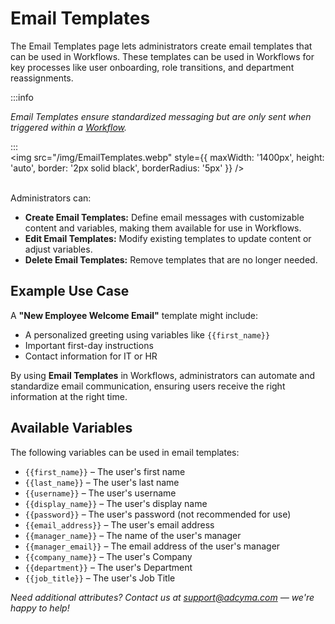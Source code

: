 # Email Templates

The Email Templates page lets administrators create email templates that can be used in Workflows. These templates can be used in Workflows for key processes like user onboarding, role transitions, and department reassignments.

:::info

*Email Templates ensure standardized messaging but are only sent when triggered within a [Workflow](/v1/workflows).*

:::
<br/>
<img src="/img/EmailTemplates.webp" style={{ maxWidth: '1400px', height: 'auto', border: '2px solid black', borderRadius: '5px' }} />
<br/><br/>

Administrators can:

* **Create Email Templates:** Define email messages with customizable content and variables, making them available for use in Workflows.
* **Edit Email Templates:** Modify existing templates to update content or adjust variables.
* **Delete Email Templates:** Remove templates that are no longer needed.

<h2>Example Use Case</h2>

A **"New Employee Welcome Email"** template might include:

* A personalized greeting using variables like `{{first_name}}`
* Important first-day instructions
* Contact information for IT or HR

By using **Email Templates** in Workflows, administrators can automate and standardize email communication, ensuring users receive the right information at the right time.

<h2>Available Variables</h2>

The following variables can be used in email templates:

* `{{first_name}}` – The user's first name  
* `{{last_name}}` – The user's last name  
* `{{username}}` – The user's username  
* `{{display_name}}` – The user's display name  
* `{{password}}` – The user's password (not recommended for use) 
* `{{email_address}}` – The user's email address  
* `{{manager_name}}` – The name of the user's manager  
* `{{manager_email}}` – The email address of the user's manager  
* `{{company_name}}` – The user's Company  
* `{{department}}` – The user's Department
* `{{job_title}}` – The user's Job Title

*Need additional attributes? Contact us at support@adcyma.com — we're happy to help!*